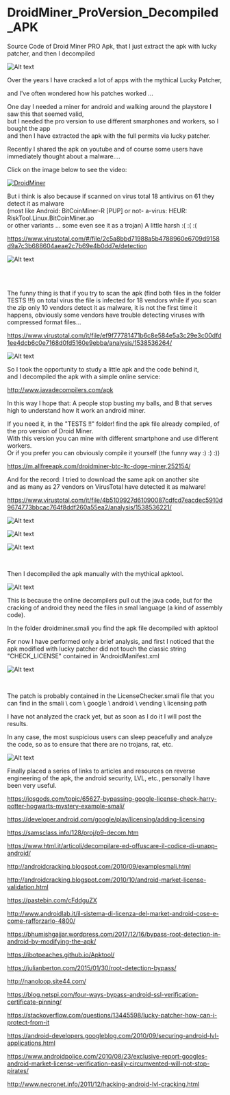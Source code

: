 # DroidMiner_ProVersion_Decompiled_APK
Source Code of Droid Miner PRO Apk, that I just extract the apk with lucky patcher, and then I decompiled

![Alt text](https://raw.githubusercontent.com/JonnyBanana/DroidMiner_ProVersion_Disassembled_APK/master/images/com.jordanrulz.droidbtc-w130.png)

Over the years I have cracked a lot of apps with the mythical Lucky Patcher,

and I've often wondered how his patches worked ...

One day I needed a miner for android and walking around the playstore I saw this that seemed valid, </BR>
but I needed the pro version to use different smarphones and workers, so I bought the app </BR>
and then I have extracted the apk with the full permits via lucky patcher.

Recently I shared the apk on youtube and of course some users have immediately thought about a malware....

Click on the image below to see the video:

[![DroidMiner](https://github.com/JonnyBanana/DroidMiner_ProVersion_Disassembled_APK/blob/master/images/video.jpg)](https://www.youtube.com/watch?v=x-78F5PpWZ4&t=12s)


But i think is also because if scanned on virus total 18 antivirus on 61 they detect it as malware </BR>
(most like Android: BitCoinMiner-R [PUP] or not- a-virus: HEUR: RiskTool.Linux.BitCoinMiner.ao </BR>
or other variants ... some even see it as a trojan) A little harsh :( :( :(

https://www.virustotal.com/#/file/2c5a8bbd71988a5b4788960e6709d9158d9a7c3b688604aeae2c7b69e4b0dd7e/detection

![Alt text](https://raw.githubusercontent.com/JonnyBanana/DroidMiner_ProVersion_Disassembled_APK/master/images/apkscan.JPG)

</BR></BR>

The funny thing is that if you try to scan the apk (find both files in the folder TESTS !!!) on total virus the file is infected for 18 vendors while if you scan the zip only 10 vendors detect it as malware, it is not the first time it happens, obviously some vendors have trouble detecting viruses with compressed format files...

https://www.virustotal.com/it/file/ef9f77781471b6c8e584e5a3c29e3c00dfd1ee4dcb6c0e7168d0fd5160e9ebba/analysis/1538536264/

![Alt text](https://github.com/JonnyBanana/DroidMiner_ProVersion_Disassembled_APK/blob/master/images/virustotalscanzip.JPG)

So I took the opportunity to study a little apk and the code behind it, </BR>
and I decompiled the apk with a simple online service:

http://www.javadecompilers.com/apk

In this way I hope that: A people stop busting my balls, and B that serves high to understand how it work an android miner.

If you need it, in the "TESTS !!" folder! find the apk file already compiled, of the pro version of Droid Miner.</BR>
With this version you can mine with different smartphone and use different workers.</BR>
Or if you prefer you can obviously compile it yourself (the funny way :) :) :))

https://m.allfreeapk.com/droidminer-btc-ltc-doge-miner,252154/

And for the record: I tried to download the same apk on another site</BR>
and as many as 27 vendors on VirusTotal have detected it as malware!

https://www.virustotal.com/it/file/4b5109927d61090087cdfcd7eacdec5910d9674773bbcac764f8ddf260a55ea2/analysis/1538536221/

![Alt text](https://raw.githubusercontent.com/JonnyBanana/DroidMiner_ProVersion_Disassembled_APK/master/images/realmalware.JPG)


![Alt text](https://raw.githubusercontent.com/JonnyBanana/DroidMiner_ProVersion_Disassembled_APK/master/images/realmalware.JPG)



![Alt text](https://raw.githubusercontent.com/JonnyBanana/DroidMiner_ProVersion_Disassembled_APK/master/images/realmalware.JPG)

</BR>

Then I decompiled the apk manually with the mythical apktool.

![Alt text](https://raw.githubusercontent.com/JonnyBanana/DroidMiner_ProVersion_Decompiledled_APK/master/images/apk-tool.png)

This is because the online decompilers pull out the java code, but for the cracking of android they need the files in smal language (a kind of assembly code).

In the folder droidminer.smali you find the apk file decompiled with apktool

For now I have performed only a brief analysis, and first I noticed that the apk modified with lucky patcher did not touch the classic string "CHECK_LICENSE" contained in 'AndroidManifest.xml


![Alt text](https://raw.githubusercontent.com/JonnyBanana/DroidMiner_ProVersion_Disassembled_APK/master/images/CHECK_LICENSE.JPG)


</BR>

The patch is probably contained in the LicenseChecker.smali file that you can find in the smali \ com \ google \ android \ vending \ licensing path

I have not analyzed the crack yet, but as soon as I do it I will post the results.

In any case, the most suspicious users can sleep peacefully and analyze the code, so as to ensure that there are no trojans, rat, etc.

![Alt text](https://raw.githubusercontent.com/JonnyBanana/DroidMiner_ProVersion_Disassembled_APK/master/images/pics-3.png)


Finally placed a series of links to articles and resources on reverse engineering of the apk, the android security, LVL, etc., personally I have been very useful.

https://iosgods.com/topic/65627-bypassing-google-license-check-harry-potter-hogwarts-mystery-example-smali/

https://developer.android.com/google/play/licensing/adding-licensing

https://samsclass.info/128/proj/p9-decom.htm

https://www.html.it/articoli/decompilare-ed-offuscare-il-codice-di-unapp-android/

http://androidcracking.blogspot.com/2010/09/examplesmali.html

http://androidcracking.blogspot.com/2010/10/android-market-license-validation.html

https://pastebin.com/cFddguZX

http://www.androidlab.it/il-sistema-di-licenza-del-market-android-cose-e-come-rafforzarlo-4800/

https://bhumishgajjar.wordpress.com/2017/12/16/bypass-root-detection-in-android-by-modifying-the-apk/

https://ibotpeaches.github.io/Apktool/

https://julianberton.com/2015/01/30/root-detection-bypass/

http://nanoloop.site44.com/

https://blog.netspi.com/four-ways-bypass-android-ssl-verification-certificate-pinning/

https://stackoverflow.com/questions/13445598/lucky-patcher-how-can-i-protect-from-it

https://android-developers.googleblog.com/2010/09/securing-android-lvl-applications.html

https://www.androidpolice.com/2010/08/23/exclusive-report-googles-android-market-license-verification-easily-circumvented-will-not-stop-pirates/

http://www.necronet.info/2011/12/hacking-android-lvl-cracking.html


